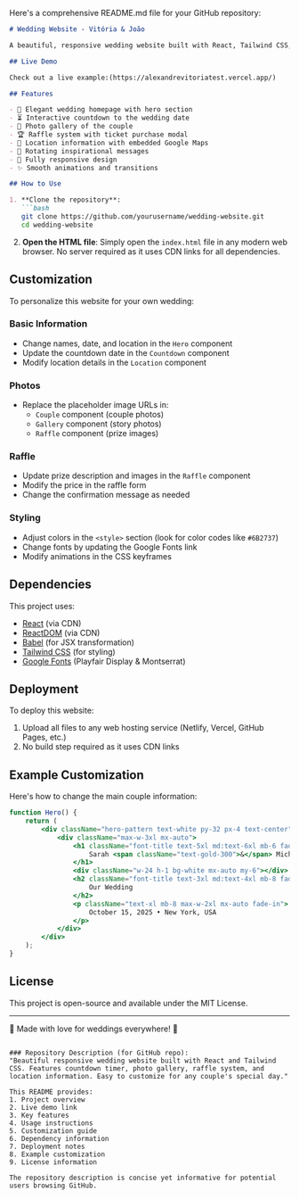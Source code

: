 Here's a comprehensive README.md file for your GitHub repository:

```markdown
# Wedding Website - Vitória & João

A beautiful, responsive wedding website built with React, Tailwind CSS, and Babel. This single-page application features a countdown timer, photo gallery, raffle system, location information, and more for Vitória & João's wedding.

## Live Demo

Check out a live example:(https://alexandrevitoriatest.vercel.app/)

## Features

- 🎉 Elegant wedding homepage with hero section
- ⏳ Interactive countdown to the wedding date
- 📸 Photo gallery of the couple
- 🏆 Raffle system with ticket purchase modal
- 📍 Location information with embedded Google Maps
- 💌 Rotating inspirational messages
- 📱 Fully responsive design
- ✨ Smooth animations and transitions

## How to Use

1. **Clone the repository**:
   ```bash
   git clone https://github.com/yourusername/wedding-website.git
   cd wedding-website
   ```

2. **Open the HTML file**:
   Simply open the `index.html` file in any modern web browser. No server required as it uses CDN links for all dependencies.

## Customization

To personalize this website for your own wedding:

### Basic Information
- Change names, date, and location in the `Hero` component
- Update the countdown date in the `Countdown` component
- Modify location details in the `Location` component

### Photos
- Replace the placeholder image URLs in:
  - `Couple` component (couple photos)
  - `Gallery` component (story photos)
  - `Raffle` component (prize images)

### Raffle
- Update prize description and images in the `Raffle` component
- Modify the price in the raffle form
- Change the confirmation message as needed

### Styling
- Adjust colors in the `<style>` section (look for color codes like `#6B2737`)
- Change fonts by updating the Google Fonts link
- Modify animations in the CSS keyframes

## Dependencies

This project uses:
- [React](https://reactjs.org/) (via CDN)
- [ReactDOM](https://reactjs.org/) (via CDN)
- [Babel](https://babeljs.io/) (for JSX transformation)
- [Tailwind CSS](https://tailwindcss.com/) (for styling)
- [Google Fonts](https://fonts.google.com/) (Playfair Display & Montserrat)

## Deployment

To deploy this website:
1. Upload all files to any web hosting service (Netlify, Vercel, GitHub Pages, etc.)
2. No build step required as it uses CDN links

## Example Customization

Here's how to change the main couple information:

```jsx
function Hero() {
    return (
        <div className="hero-pattern text-white py-32 px-4 text-center">
            <div className="max-w-3xl mx-auto">
                <h1 className="font-title text-5xl md:text-6xl mb-6 fade-in">
                    Sarah <span className="text-gold-300">&</span> Michael
                </h1>
                <div className="w-24 h-1 bg-white mx-auto my-6"></div>
                <h2 className="font-title text-3xl md:text-4xl mb-8 fade-in">
                    Our Wedding
                </h2>
                <p className="text-xl mb-8 max-w-2xl mx-auto fade-in">
                    October 15, 2025 • New York, USA
                </p>
            </div>
        </div>
    );
}
```

## License

This project is open-source and available under the MIT License.

---

💍 Made with love for weddings everywhere! 💍
```

### Repository Description (for GitHub repo):
"Beautiful responsive wedding website built with React and Tailwind CSS. Features countdown timer, photo gallery, raffle system, and location information. Easy to customize for any couple's special day."

This README provides:
1. Project overview
2. Live demo link
3. Key features
4. Usage instructions
5. Customization guide
6. Dependency information
7. Deployment notes
8. Example customization
9. License information

The repository description is concise yet informative for potential users browsing GitHub.
